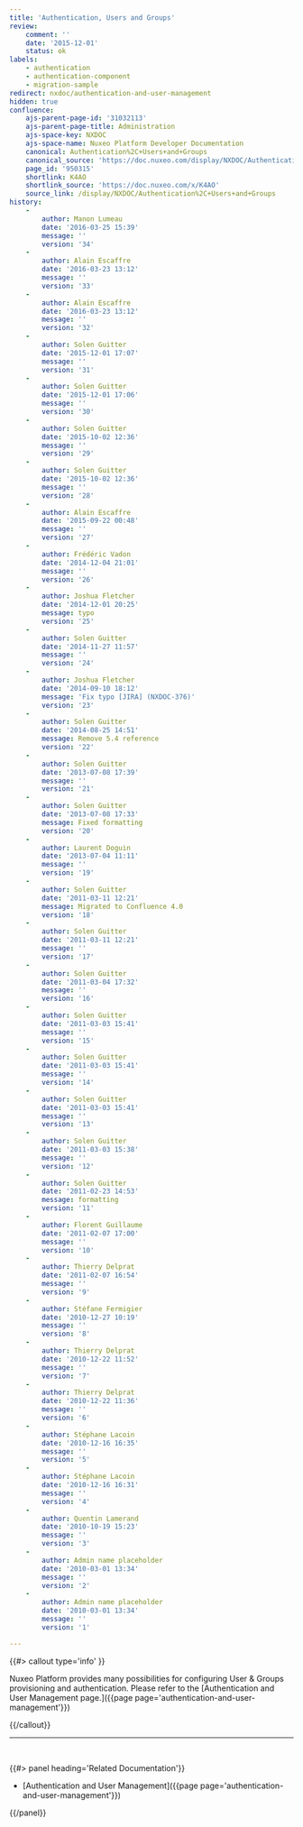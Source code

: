 ```yaml
---
title: 'Authentication, Users and Groups'
review:
    comment: ''
    date: '2015-12-01'
    status: ok
labels:
    - authentication
    - authentication-component
    - migration-sample
redirect: nxdoc/authentication-and-user-management  
hidden: true
confluence:
    ajs-parent-page-id: '31032113'
    ajs-parent-page-title: Administration
    ajs-space-key: NXDOC
    ajs-space-name: Nuxeo Platform Developer Documentation
    canonical: Authentication%2C+Users+and+Groups
    canonical_source: 'https://doc.nuxeo.com/display/NXDOC/Authentication%2C+Users+and+Groups'
    page_id: '950315'
    shortlink: K4AO
    shortlink_source: 'https://doc.nuxeo.com/x/K4AO'
    source_link: /display/NXDOC/Authentication%2C+Users+and+Groups
history:
    -
        author: Manon Lumeau
        date: '2016-03-25 15:39'
        message: ''
        version: '34'
    -
        author: Alain Escaffre
        date: '2016-03-23 13:12'
        message: ''
        version: '33'
    -
        author: Alain Escaffre
        date: '2016-03-23 13:12'
        message: ''
        version: '32'
    -
        author: Solen Guitter
        date: '2015-12-01 17:07'
        message: ''
        version: '31'
    -
        author: Solen Guitter
        date: '2015-12-01 17:06'
        message: ''
        version: '30'
    -
        author: Solen Guitter
        date: '2015-10-02 12:36'
        message: ''
        version: '29'
    -
        author: Solen Guitter
        date: '2015-10-02 12:36'
        message: ''
        version: '28'
    -
        author: Alain Escaffre
        date: '2015-09-22 00:48'
        message: ''
        version: '27'
    -
        author: Frédéric Vadon
        date: '2014-12-04 21:01'
        message: ''
        version: '26'
    -
        author: Joshua Fletcher
        date: '2014-12-01 20:25'
        message: typo
        version: '25'
    -
        author: Solen Guitter
        date: '2014-11-27 11:57'
        message: ''
        version: '24'
    -
        author: Joshua Fletcher
        date: '2014-09-10 18:12'
        message: 'Fix typo [JIRA] (NXDOC-376)'
        version: '23'
    -
        author: Solen Guitter
        date: '2014-08-25 14:51'
        message: Remove 5.4 reference
        version: '22'
    -
        author: Solen Guitter
        date: '2013-07-08 17:39'
        message: ''
        version: '21'
    -
        author: Solen Guitter
        date: '2013-07-08 17:33'
        message: Fixed formatting
        version: '20'
    -
        author: Laurent Doguin
        date: '2013-07-04 11:11'
        message: ''
        version: '19'
    -
        author: Solen Guitter
        date: '2011-03-11 12:21'
        message: Migrated to Confluence 4.0
        version: '18'
    -
        author: Solen Guitter
        date: '2011-03-11 12:21'
        message: ''
        version: '17'
    -
        author: Solen Guitter
        date: '2011-03-04 17:32'
        message: ''
        version: '16'
    -
        author: Solen Guitter
        date: '2011-03-03 15:41'
        message: ''
        version: '15'
    -
        author: Solen Guitter
        date: '2011-03-03 15:41'
        message: ''
        version: '14'
    -
        author: Solen Guitter
        date: '2011-03-03 15:41'
        message: ''
        version: '13'
    -
        author: Solen Guitter
        date: '2011-03-03 15:38'
        message: ''
        version: '12'
    -
        author: Solen Guitter
        date: '2011-02-23 14:53'
        message: formatting
        version: '11'
    -
        author: Florent Guillaume
        date: '2011-02-07 17:00'
        message: ''
        version: '10'
    -
        author: Thierry Delprat
        date: '2011-02-07 16:54'
        message: ''
        version: '9'
    -
        author: Stéfane Fermigier
        date: '2010-12-27 10:19'
        message: ''
        version: '8'
    -
        author: Thierry Delprat
        date: '2010-12-22 11:52'
        message: ''
        version: '7'
    -
        author: Thierry Delprat
        date: '2010-12-22 11:36'
        message: ''
        version: '6'
    -
        author: Stéphane Lacoin
        date: '2010-12-16 16:35'
        message: ''
        version: '5'
    -
        author: Stéphane Lacoin
        date: '2010-12-16 16:31'
        message: ''
        version: '4'
    -
        author: Quentin Lamerand
        date: '2010-10-19 15:23'
        message: ''
        version: '3'
    -
        author: Admin name placeholder
        date: '2010-03-01 13:34'
        message: ''
        version: '2'
    -
        author: Admin name placeholder
        date: '2010-03-01 13:34'
        message: ''
        version: '1'

---
```

{{#> callout type='info' }}

Nuxeo Platform provides many possibilities for configuring User & Groups provisioning and authentication. Please refer to the&nbsp;[Authentication and User Management page.]({{page page='authentication-and-user-management'}})

{{/callout}}

* * *

&nbsp;

<div class="row" data-equalizer data-equalize-on="medium"><div class="column medium-6">{{#> panel heading='Related Documentation'}}

*   [Authentication and User Management]({{page page='authentication-and-user-management'}})

{{/panel}}</div><div class="column medium-6">

&nbsp;

</div></div>
